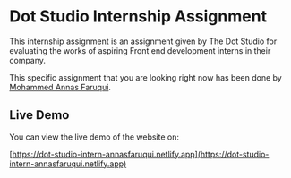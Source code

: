 # Dot Studio Internship Assignment

This internship assignment is an assignment given by The Dot Studio for evaluating the works of aspiring Front end development interns in their company.

This specific assignment that you are looking right now has been done by [Mohammed Annas Faruqui](https://www.linkedin.com/in/annasfaruqui).

## Live Demo

You can view the live demo of the website on:

[https://dot-studio-intern-annasfaruqui.netlify.app](https://dot-studio-intern-annasfaruqui.netlify.app)
